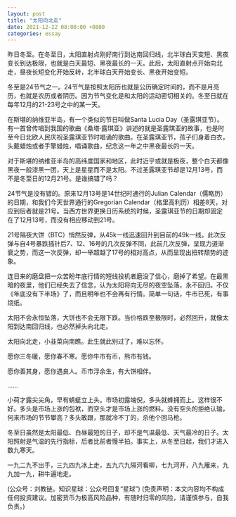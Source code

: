 ```yaml
---
layout: post
title: "太阳向北走"
date: 2021-12-22 08:00:00 +0800
categories: essay
---
```


昨日冬至。在冬至日，太阳直射点刚好南行到达南回归线，北半球白天变短、黑夜变长到达极限，也就是白天最短、黑夜最长的一天。此后，太阳直射点开始向北走，昼夜长短变化开始反转，北半球白天开始变长、黑夜开始变短。

冬至是24节气之一。24节气是按照太阳历也就是公历确定时间的，而不是月亮历，也就是农历或者阴历。因为节气变化是和太阳的运动密切相关的。冬至日就在每年12月的21-23号之中的某一天。

在斯堪的纳维亚半岛，有一个类似的节日叫做Santa Lucia Day（圣露琪亚节）。有一首曾传唱到我国的歌曲《桑塔·露琪亚》讲述的就是圣露琪亚的故事，也是时至今日北欧人民庆祝圣露琪亚节时唱诵的歌曲。在圣露琪亚节，孩子们身着白衣，头戴蜡烛或者手擎蜡烛，唱诵歌曲，纪念这一年之中黑夜最长的一天。

对于斯堪的纳维亚半岛的高纬度国家和地区，此时近乎或就是极夜，整个白天都像黑夜一般漆黑一团，天上是星星而不是太阳。不过圣露琪亚节却是12月13号，而不是冬至日的12月21号。是谁搞错了吗？

24节气是没有错的。原来12月13号是14世纪时通行的Julian Calendar（儒略历）的日期，和我们今天世界通行的Gregorian Calendar（格里高利历）相差8天，对应到后者就是21号。当西方世界更换日历系统的时候，圣露琪亚节的日期却固定在了12月13号，而没有相应移动到21号。

21号隔夜大饼（BTC）悄然反弹，从45k一线迅速回升到目前的49k一线。此次反弹与自4号暴跌插针后7、12、16号的几次反弹不同，此前几次反弹，呈现力道渐衰之势，而这一次反弹，却一举超越了17号的相对高点，从而呈现出扭转颓势的迹象。

连日来的磨盘把一众苦盼年底行情的短线投机者磨没了信心，磨掉了希望。在最黑暗的夜里，他们已经失去了信念，认为太阳将向无尽的夜空坠落，永不回归。不仅《年底没有下半场》了，而且明年也不会再有行情。简单一句话，牛市已死，有事烧纸。

太阳不会永恒坠落，大饼也不会无限下跌。当价格跌至极限时，必然回升，就像太阳到达南回归线，也必然掉头向北走。

太阳向北走，小韭菜向南瞧。此生就此别过了，难以忘怀。

愿你三冬暖，愿你春不寒。愿你牛市有币，熊市有钱。

愿你善其身，愿你遇良人。币市浮余生，有大饼相伴。

……

小荷才露尖尖角，早有蜻蜓立上头。市场初露端倪，多头就蜂拥而上。这样很不好。多头是市场上涨的包袱，而空头才是市场上涨的燃料。没有空头的拒绝认输，何来市场的节节攀高？多头敢跟，那就冷不丁的，杀他个回马枪。

冬至日虽然是太阳最低、白昼最短的日子，却不是气温最低、天气最冷的日子。太阳照射是气温的先行指标，后者比前者慢半拍。事实上，从冬至日起，我们才进入数九寒天。

一九二九不出手，三九四九冰上走，五九六九隔河看柳，七九河开，八九雁来，九九加一九，耕牛遍地走。

(公众号：刘教链。知识星球：公众号回复“星球”)
(免责声明：本文内容均不构成任何投资建议。加密货币为极高风险品种，有随时归零的风险，请谨慎参与，自我负责。)
